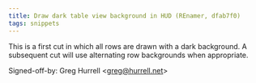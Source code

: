 ```yaml
---
title: Draw dark table view background in HUD (REnamer, dfab7f0)
tags: snippets
---
```


This is a first cut in which all rows are drawn with a dark background. A subsequent cut will use alternating row backgrounds when appropriate.

Signed-off-by: Greg Hurrell &lt;greg@hurrell.net&gt;
